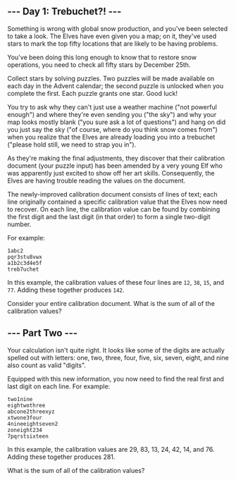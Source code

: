 ## --- Day 1: Trebuchet?! ---
Something is wrong with global snow production, and you've been selected to 
take a look. The Elves have even given you a map; on it, they've used stars 
to mark the top fifty locations that are likely to be having problems.

You've been doing this long enough to know that to restore snow operations,
you need to check all fifty stars by December 25th.

Collect stars by solving puzzles. Two puzzles will be made available on 
each day in the Advent calendar; the second puzzle is unlocked when you 
complete the first. Each puzzle grants one star. Good luck!

You try to ask why they can't just use a weather machine ("not powerful
enough") and where they're even sending you ("the sky") and why your map 
looks mostly blank ("you sure ask a lot of questions") and hang on did you 
just say the sky ("of course, where do you think snow comes from") when you 
realize that the Elves are already loading you into a trebuchet ("please 
hold still, we need to strap you in").

As they're making the final adjustments, they discover that their
calibration document (your puzzle input) has been amended by a very young
Elf who was apparently just excited to show off her art skills. 
Consequently, the Elves are having trouble reading the values on the 
document.

The newly-improved calibration document consists of lines of text; each 
line originally contained a specific calibration value that the Elves now 
need to recover. On each line, the calibration value can be found by 
combining the first digit and the last digit (in that order) to form a
single two-digit number.

For example:
```
1abc2
pqr3stu8vwx
a1b2c3d4e5f
treb7uchet
```
In this example, the calibration values of these four lines are `12`, `38`, `15`,
and `77`. Adding these together produces `142`.

Consider your entire calibration document. What is the sum of all of the 
calibration values?

## --- Part Two ---
Your calculation isn't quite right. It looks like some of the digits are 
actually spelled out with letters: one, two, three, four, five, six, seven, 
eight, and nine also count as valid "digits".

Equipped with this new information, you now need to find the real first and 
last digit on each line. For example:
```
two1nine
eightwothree
abcone2threexyz
xtwone3four
4nineeightseven2
zoneight234
7pqrstsixteen
```
In this example, the calibration values are 29, 83, 13, 24, 42, 14, and 76.
Adding these together produces 281.

What is the sum of all of the calibration values?
